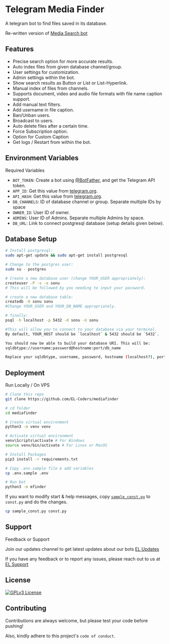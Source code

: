 # Telegram Media Finder

A telegram bot to find files saved in its database.

Re-written version of [Media Search bot](https://github.com/Mahesh0253/Media-Search-bot)

## Features

- Precise search option for more accurate results.
- Auto index files from given database channel/group.
- User settings for customization.
- Admin settings within the bot.
- Show search results as Button or List or List-Hyperlink.
- Manual index of files from channels.
- Supports document, video and audio file formats with file name caption support.
- Add manual text filters.
- Add username in file caption.
- Ban/Unban users.
- Broadcast to users.
- Auto delete files after a certain time.
- Force Subscription option.
- Option for Custom Caption
- Get logs / Restart from within the bot.

## Environment Variables

Required Variables

- `BOT_TOKEN`: Create a bot using [@BotFather](https://telegram.dog/BotFather), and get the Telegram API token.
- `APP_ID`: Get this value from [telegram.org](https://my.telegram.org/apps).
- `API_HASH`: Get this value from [telegram.org](https://my.telegram.org/apps).
- `DB_CHANNELS`: ID of database channel or group. Separate multiple IDs by space
- `OWNER_ID`: User ID of owner.
- `ADMINS`: User ID of Admins. Separate multiple Admins by space.
- `DB_URL`: Link to connect postgresql database (setup details given below).

## Database Setup

```bash
# Install postgresql:
sudo apt-get update && sudo apt-get install postgresql

# Change to the postgres user:
sudo su - postgres

# Create a new database user (change YOUR_USER appropriately):
createuser -P -s -e sonu
# This will be followed by you needing to input your password.

# create a new database table:
createdb -O sonu sonu
#Change YOUR_USER and YOUR_DB_NAME appropriately.

# finally:
psql -h localhost -p 5432 -d sonu -U sonu

#This will allow you to connect to your database via your terminal.
By default, YOUR_HOST should be `localhost` & 5432 should be `5432`.

You should now be able to build your database URI. This will be:
sqldbtype://username:password@hostname:port/db_name

Replace your sqldbtype, username, password, hostname (localhost?), port (5432?), and db name in .env file.
```

## Deployment

Run Locally / On VPS

```bash
# Clone this repo
git clone https://github.com/EL-Coders/mediafinder

# cd folder
cd mediafinder

# Create virtual environment
python3 -m venv venv

# Activate virtual environment
venv\Scripts\activate # For Windows
source venv/bin/activate # For Linux or MacOS

# Install Packages
pip3 install -r requirements.txt

# Copy .env.sample file & add variables
cp .env.sample .env

# Run bot
python3 -m mfinder
```

If you want to modify start & help messages, copy [`sample_const.py`](sample_const.py) to `const.py` and do the changes.

```bash
cp sample_const.py const.py
```

## Support

Feedback or Support

Join our updates channel to get latest updates about our bots [EL Updates](https://t.me/ELUpdates)

If you have any feedback or to report any issues, please reach out to us at [EL Support](https://t.me/ELSupport)

## License

[![GPLv3 License](https://img.shields.io/badge/License-GPL%20v3-yellow.svg)](https://github.com/EL-Coders/mediafinder/blob/main/LICENSE)

## Contributing

Contributions are always welcome, but please test your code before pushing!

Also, kindly adhere to this project's `code of conduct`.

